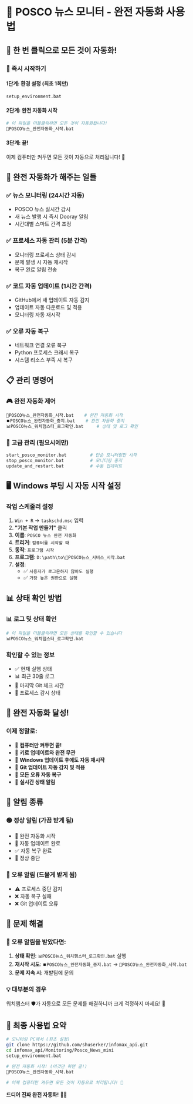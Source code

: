 # 🚀 POSCO 뉴스 모니터 - 완전 자동화 사용법

## 🎉 **한 번 클릭으로 모든 것이 자동화!**

### **🚀 즉시 시작하기**

#### **1단계: 환경 설정 (최초 1회만)**
```bash
setup_environment.bat
```

#### **2단계: 완전 자동화 시작**
```bash
# 이 파일을 더블클릭하면 모든 것이 자동화됩니다!
🚀POSCO뉴스_완전자동화_시작.bat
```

#### **3단계: 끝!**
이제 컴퓨터만 켜두면 모든 것이 자동으로 처리됩니다! 🎊

## 🎯 **완전 자동화가 해주는 일들**

### **✅ 뉴스 모니터링 (24시간 자동)**
- POSCO 뉴스 실시간 감시
- 새 뉴스 발행 시 즉시 Dooray 알림
- 시간대별 스마트 간격 조정

### **✅ 프로세스 자동 관리 (5분 간격)**
- 모니터링 프로세스 상태 감시
- 문제 발생 시 자동 재시작
- 복구 완료 알림 전송

### **✅ 코드 자동 업데이트 (1시간 간격)**
- GitHub에서 새 업데이트 자동 감지
- 업데이트 자동 다운로드 및 적용
- 모니터링 자동 재시작

### **✅ 오류 자동 복구**
- 네트워크 연결 오류 복구
- Python 프로세스 크래시 복구
- 시스템 리소스 부족 시 복구

## 📋 **관리 명령어**

### **🎮 완전 자동화 제어**
```bash
🚀POSCO뉴스_완전자동화_시작.bat    # 완전 자동화 시작
⏹️POSCO뉴스_완전자동화_중지.bat    # 완전 자동화 중지
📊POSCO뉴스_워치햄스터_로그확인.bat     # 상태 및 로그 확인
```

### **🔧 고급 관리 (필요시에만)**
```bash
start_posco_monitor.bat         # 단순 모니터링만 시작
stop_posco_monitor.bat          # 모니터링 중지
update_and_restart.bat          # 수동 업데이트
```

## 🖥️ **Windows 부팅 시 자동 시작 설정**

### **작업 스케줄러 설정**
1. `Win + R` → `taskschd.msc` 입력
2. **"기본 작업 만들기"** 클릭
3. **이름**: `POSCO 뉴스 완전 자동화`
4. **트리거**: `컴퓨터를 시작할 때`
5. **동작**: `프로그램 시작`
6. **프로그램**: `D:\path\to\🔧POSCO뉴스_서비스_시작.bat`
7. **설정**: 
   - ✅ `사용자가 로그온하지 않아도 실행`
   - ✅ `가장 높은 권한으로 실행`

## 📊 **상태 확인 방법**

### **📊 로그 및 상태 확인**
```bash
# 이 파일을 더블클릭하면 모든 상태를 확인할 수 있습니다
📊POSCO뉴스_워치햄스터_로그확인.bat
```

### **확인할 수 있는 정보**
- ✅ 현재 실행 상태
- 📊 최근 30줄 로그
- 🔄 마지막 Git 체크 시간
- 🚀 프로세스 감시 상태

## 🎊 **완전 자동화 달성!**

### **이제 정말로:**
- 🔄 **컴퓨터만 켜두면 끝!**
- 🔄 **키로 업데이트와 완전 무관**
- 🔄 **Windows 업데이트 후에도 자동 재시작**
- 🔄 **Git 업데이트 자동 감지 및 적용**
- 🔄 **모든 오류 자동 복구**
- 🔄 **실시간 상태 알림**

## 📱 **알림 종류**

### **🟢 정상 알림 (가끔 받게 됨)**
- 🚀 완전 자동화 시작
- 🔄 자동 업데이트 완료
- ✅ 자동 복구 완료
- 🛑 정상 중단

### **🔴 오류 알림 (드물게 받게 됨)**
- ⚠️ 프로세스 중단 감지
- ❌ 자동 복구 실패
- ❌ Git 업데이트 오류

## 🎯 **문제 해결**

### **🔴 오류 알림을 받았다면:**
1. **상태 확인**: `📊POSCO뉴스_워치햄스터_로그확인.bat` 실행
2. **재시작 시도**: `⏹️POSCO뉴스_완전자동화_중지.bat` → `🚀POSCO뉴스_완전자동화_시작.bat`
3. **문제 지속 시**: 개발팀에 문의

### **💡 대부분의 경우**
워치햄스터 🛡️가 자동으로 모든 문제를 해결하니까 크게 걱정하지 마세요! 🐹

## 🎉 **최종 사용법 요약**

```bash
# 모니터링 PC에서 (최초 설정)
git clone https://github.com/shuserker/infomax_api.git
cd infomax_api/Monitoring/Posco_News_mini
setup_environment.bat

# 완전 자동화 시작! (이것만 하면 끝!)
🚀POSCO뉴스_완전자동화_시작.bat

# 이제 컴퓨터만 켜두면 모든 것이 자동으로 처리됩니다! 🎊
```

**드디어 진짜 완전 자동화!** 🚀✨
